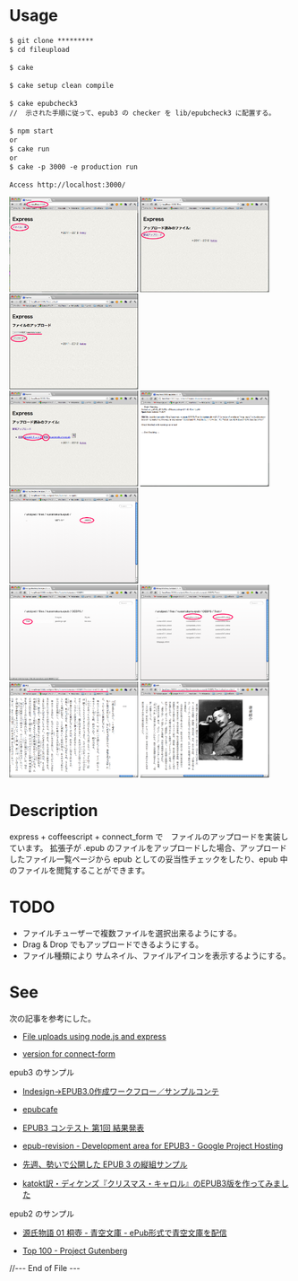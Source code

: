 
Usage
=====

    $ git clone *********
    $ cd fileupload
    
    $ cake 
    
    $ cake setup clean compile
    
    $ cake epubcheck3
    //  示された手順に従って、epub3 の checker を lib/epubcheck3 に配置する。

    $ npm start
    or    
    $ cake run
    or    
    $ cake -p 3000 -e production run
    
    Access http://localhost:3000/



<a href="https://github.com/katoy/fileupload/raw/master/docs/screen-00.png"><img src="https://github.com/katoy/fileupload/raw/master/docs/screen-00.png" width="230" height="170"/></a>
<a href="https://github.com/katoy/fileupload/raw/master/docs/screen-01.png"><img src="https://github.com/katoy/fileupload/raw/master/docs/screen-01.png" width="230" height="170"/></a>
<a href="https://github.com/katoy/fileupload/raw/master/docs/screen-02.png"><img src="https://github.com/katoy/fileupload/raw/master/docs/screen-02.png" width="230" height="170"/></a>
<br/>
<a href="https://github.com/katoy/fileupload/raw/master/docs/screen-03.png"><img src="https://github.com/katoy/fileupload/raw/master/docs/screen-03.png" width="230" height="170"/></a>
<a href="https://github.com/katoy/fileupload/raw/master/docs/screen-04.png"><img src="https://github.com/katoy/fileupload/raw/master/docs/screen-04.png" width="230" height="170"/></a>
<a href="https://github.com/katoy/fileupload/raw/master/docs/screen-05.png"><img src="https://github.com/katoy/fileupload/raw/master/docs/screen-05.png" width="230" height="170"/></a>
<br/>
<a href="https://github.com/katoy/fileupload/raw/master/docs/screen-06.png"><img src="https://github.com/katoy/fileupload/raw/master/docs/screen-06.png" width="230" height="170"/></a>
<a href="https://github.com/katoy/fileupload/raw/master/docs/screen-07.png"><img src="https://github.com/katoy/fileupload/raw/master/docs/screen-07.png" width="230" height="170"/></a>
<br/>
<a href="https://github.com/katoy/fileupload/raw/master/docs/screen-08.png"><img src="https://github.com/katoy/fileupload/raw/master/docs/screen-08.png" width="230" height="170"/></a>
<a href="https://github.com/katoy/fileupload/raw/master/docs/screen-09.png"><img src="https://github.com/katoy/fileupload/raw/master/docs/screen-09.png" width="230" height="170"/></a>


Description
============
express + coffeescript + connect_form で　ファイルのアップロードを実装しています。
拡張子が .epub のファイルをアップロードした場合、アップロードしたファイル一覧ページから
epub としての妥当性チェックをしたり、epub 中のファイルを閲覧することができます。

TODO
====
- ファイルチューザーで複数ファイルを選択出来るようにする。
- Drag & Drop でもアップロードできるようにする。
- ファイル種類により サムネイル、ファイルアイコンを表示するようにする。

See
====
次の記事を参考にした。

- [File uploads using node.js and express](http://nodetuts.com/tutorials/12-file-uploads-using-nodejs-and-express.html)

- [version for connect-form](https://github.com/jAlpedrinha/nodetuts_ep12)

epub3 のサンプル

- [Indesign→EPUB3.0作成ワークフロー／サンプルコンテ](http://www.sanyosha.co.jp/technology/epub3workflow)

- [epubcafe](http://www.epubcafe.jp/jbasic)

- [EPUB3 コンテスト 第1回 結果発表](http://www.epubcafe.jp/egls/epubcon01a/)
  
- [epub-revision - Development area for EPUB3 - Google Project Hosting](http://code.google.com/p/epub-revision/downloads/list)

- [先週、勢いで公開した EPUB 3 の縦組サンプル](https://plus.google.com/u/0/116981871757959838886/posts/h9uzht2T9XZ#116981871757959838886/posts/h9uzht2T9XZ)

- [katokt訳・ディケンズ『クリスマス・キャロル』のEPUB3版を作ってみました](http://d.hatena.ne.jp/tatsu-zine/20111222/1324530598)

epub2 のサンプル

- [源氏物語 01 桐壺 - 青空文庫 - ePub形式で青空文庫を配信](http://aozora.wook.jp/detail.html?id=211949)

- [Top 100 - Project Gutenberg](http://www.gutenberg.org/browse/scores/top)

//--- End of File ---

